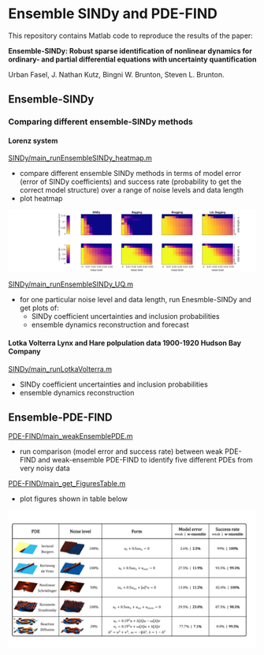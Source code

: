 # Ensemble SINDy and PDE-FIND
 
This repository contains Matlab code to reproduce the results of the paper:
  
**Ensemble-SINDy: Robust sparse identification of nonlinear dynamics for ordinary- and partial differential equations with uncertainty quantification**

Urban Fasel, J. Nathan Kutz, Bingni W. Brunton, Steven L. Brunton.  



## Ensemble-SINDy

### Comparing different ensemble-SINDy methods 

#### Lorenz system

[SINDy/main_runEnsembleSINDy_heatmap.m](SINDy/main_runEnsembleSINDy_heatmap.m)  
 * compare different ensemble SINDy methods in terms of model error (error of SINDy coefficients) and success rate (probability to get the correct model structure) over a range of noise levels and data length
 * plot heatmap
    
![ensembleSINDy_heatmap](/SINDY/results/ensembleSINDy_heatmap.png)  

    
[SINDy/main_runEnsembleSINDy_UQ.m](SINDy/main_runEnsembleSINDy_UQ.m)   
 * for one particular noise level and data length, run Enesmble-SINDy and get plots of:
    * SINDy coefficient uncertainties and inclusion probabilities
    * ensemble dynamics reconstruction and forecast 

#### Lotka Volterra Lynx and Hare polpulation data 1900-1920 Hudson Bay Company

[SINDy/main_runLotkaVolterra.m](SINDy/main_runLotkaVolterra.m)  
 * SINDy coefficient uncertainties and inclusion probabilities
 * ensemble dynamics reconstruction


## Ensemble-PDE-FIND

[PDE-FIND/main_weakEnsemblePDE.m](PDE-FIND/main_weakEnsemblePDE.m)  
 * run comparison (model error and success rate) between weak PDE-FIND and weak-ensemble PDE-FIND to identify five different PDEs from very noisy data

[PDE-FIND/main_get_FiguresTable.m](PDE-FIND/main_get_FiguresTable.m)  
 * plot figures shown in table below 


![table_ensemble-PDEFIND](/PDE-FIND/PlotsPaper/table_ensemble-PDEFIND.png)

